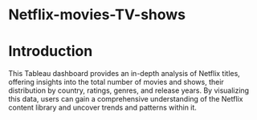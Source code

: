 # Netflix-movies-TV-shows
# Introduction
This Tableau dashboard provides an in-depth analysis of Netflix titles, offering insights into the total number of movies and shows, their distribution by country, ratings, genres, and release years. By visualizing this data, users can gain a comprehensive understanding of the Netflix content library and uncover trends and patterns within it.
